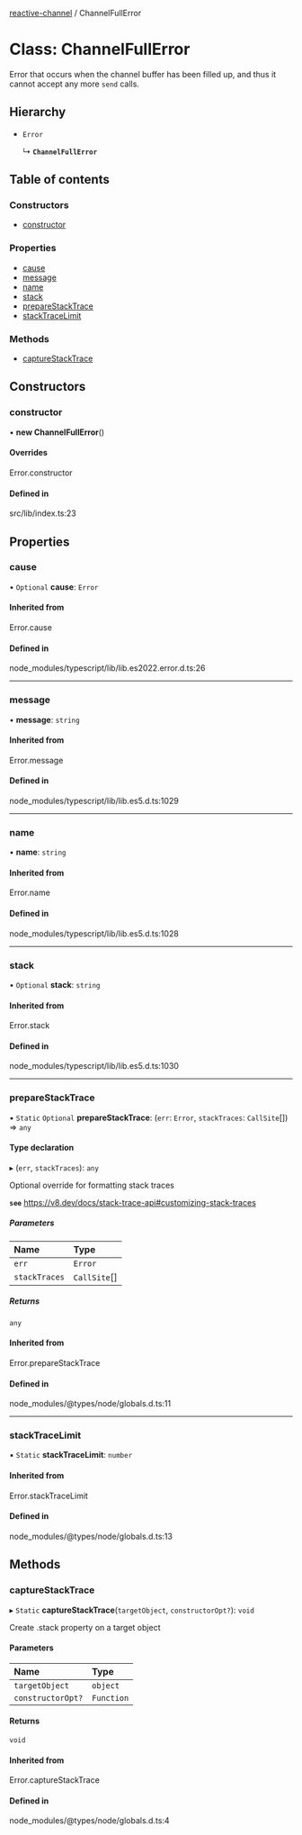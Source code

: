 [reactive-channel](../README.md) / ChannelFullError

# Class: ChannelFullError

Error that occurs when the channel buffer has been filled up, and thus it cannot
accept any more `send` calls.

## Hierarchy

- `Error`

  ↳ **`ChannelFullError`**

## Table of contents

### Constructors

- [constructor](ChannelFullError.md#constructor)

### Properties

- [cause](ChannelFullError.md#cause)
- [message](ChannelFullError.md#message)
- [name](ChannelFullError.md#name)
- [stack](ChannelFullError.md#stack)
- [prepareStackTrace](ChannelFullError.md#preparestacktrace)
- [stackTraceLimit](ChannelFullError.md#stacktracelimit)

### Methods

- [captureStackTrace](ChannelFullError.md#capturestacktrace)

## Constructors

### constructor

• **new ChannelFullError**()

#### Overrides

Error.constructor

#### Defined in

src/lib/index.ts:23

## Properties

### cause

• `Optional` **cause**: `Error`

#### Inherited from

Error.cause

#### Defined in

node_modules/typescript/lib/lib.es2022.error.d.ts:26

___

### message

• **message**: `string`

#### Inherited from

Error.message

#### Defined in

node_modules/typescript/lib/lib.es5.d.ts:1029

___

### name

• **name**: `string`

#### Inherited from

Error.name

#### Defined in

node_modules/typescript/lib/lib.es5.d.ts:1028

___

### stack

• `Optional` **stack**: `string`

#### Inherited from

Error.stack

#### Defined in

node_modules/typescript/lib/lib.es5.d.ts:1030

___

### prepareStackTrace

▪ `Static` `Optional` **prepareStackTrace**: (`err`: `Error`, `stackTraces`: `CallSite`[]) => `any`

#### Type declaration

▸ (`err`, `stackTraces`): `any`

Optional override for formatting stack traces

**`see`** https://v8.dev/docs/stack-trace-api#customizing-stack-traces

##### Parameters

| Name | Type |
| :------ | :------ |
| `err` | `Error` |
| `stackTraces` | `CallSite`[] |

##### Returns

`any`

#### Inherited from

Error.prepareStackTrace

#### Defined in

node_modules/@types/node/globals.d.ts:11

___

### stackTraceLimit

▪ `Static` **stackTraceLimit**: `number`

#### Inherited from

Error.stackTraceLimit

#### Defined in

node_modules/@types/node/globals.d.ts:13

## Methods

### captureStackTrace

▸ `Static` **captureStackTrace**(`targetObject`, `constructorOpt?`): `void`

Create .stack property on a target object

#### Parameters

| Name | Type |
| :------ | :------ |
| `targetObject` | `object` |
| `constructorOpt?` | `Function` |

#### Returns

`void`

#### Inherited from

Error.captureStackTrace

#### Defined in

node_modules/@types/node/globals.d.ts:4
